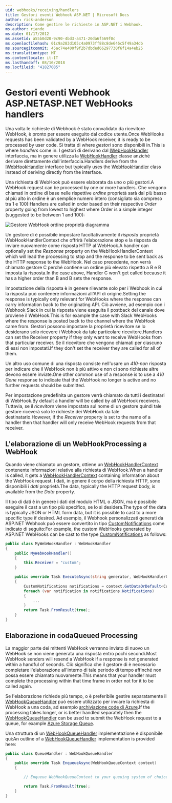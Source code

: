 ```yaml
---
uid: webhooks/receiving/handlers
title: Gestori eventi Webhook ASP.NET | Microsoft Docs
author: rick-anderson
description: Come gestire le richieste in ASP.NET i Webhook.
ms.author: riande
ms.date: 01/17/2012
ms.assetid: a55b0d20-9c90-4bd3-a471-20da6f569f0c
ms.openlocfilehash: 01c9a283d105c4a0973ff88c8de646c5f49a34db
ms.sourcegitcommit: 45ac74e400f9f2b7dbded66297730f6f14a4eb25
ms.translationtype: MT
ms.contentlocale: it-IT
ms.lasthandoff: 08/16/2018
ms.locfileid: "41827085"
---
```

# <a name="aspnet-webhooks-handlers"></a><span data-ttu-id="6f122-103">Gestori eventi Webhook ASP.NET</span><span class="sxs-lookup"><span data-stu-id="6f122-103">ASP.NET WebHooks handlers</span></span>

<span data-ttu-id="6f122-104">Una volta le richieste di Webhook è stato convalidato da ricevitore WebHook, è pronto per essere eseguito dal codice utente.</span><span class="sxs-lookup"><span data-stu-id="6f122-104">Once WebHooks requests has been validated by a WebHook receiver, it is ready to be processed by user code.</span></span> <span data-ttu-id="6f122-105">Si tratta di where *gestori* sono disponibili in.</span><span class="sxs-lookup"><span data-stu-id="6f122-105">This is where *handlers* come in.</span></span> <span data-ttu-id="6f122-106">I gestori di derivano dal [IWebHookHandler](https://github.com/aspnet/WebHooks/blob/master/src/Microsoft.AspNet.WebHooks.Receivers/WebHooks/WebHookHandler.cs) interfaccia, ma in genere utilizza la [WebHookHandler](https://github.com/aspnet/WebHooks/blob/master/src/Microsoft.AspNet.WebHooks.Receivers/WebHooks/WebHookHandler.cs) classe anziché derivare direttamente dall'interfaccia.</span><span class="sxs-lookup"><span data-stu-id="6f122-106">Handlers derive from the [IWebHookHandler](https://github.com/aspnet/WebHooks/blob/master/src/Microsoft.AspNet.WebHooks.Receivers/WebHooks/WebHookHandler.cs) interface but typically uses the [WebHookHandler](https://github.com/aspnet/WebHooks/blob/master/src/Microsoft.AspNet.WebHooks.Receivers/WebHooks/WebHookHandler.cs) class instead of deriving directly from the interface.</span></span>

<span data-ttu-id="6f122-107">Una richiesta di WebHook può essere elaborata da uno o più gestori.</span><span class="sxs-lookup"><span data-stu-id="6f122-107">A WebHook request can be processed by one or more handlers.</span></span> <span data-ttu-id="6f122-108">Che vengono chiamati in ordine di base nelle rispettive *ordine* proprietà sarà dal più basso al più alto in ordine è un semplice numero intero (consigliato sia compreso tra 1 e 100):</span><span class="sxs-lookup"><span data-stu-id="6f122-108">Handlers are called in order based on their respective *Order* property going from lowest to highest where Order is a simple integer (suggested to be between 1 and 100):</span></span>

![Gestore WebHook ordine proprietà diagramma](_static/Handlers.png)

<span data-ttu-id="6f122-110">Un gestore di è possibile impostare facoltativamente il *risposta* proprietà WebHookHandlerContext che offrirà l'elaborazione stop e la risposta da inviare nuovamente come risposta HTTP al WebHook.</span><span class="sxs-lookup"><span data-stu-id="6f122-110">A handler can optionally set the *Response* property on the WebHookHandlerContext which will lead the processing to stop and the response to be sent back as the HTTP response to the WebHook.</span></span> <span data-ttu-id="6f122-111">Nel caso precedente, non verrà chiamato gestore C perché contiene un ordine più elevato rispetto a B e B imposta la risposta.</span><span class="sxs-lookup"><span data-stu-id="6f122-111">In the case above, Handler C won't get called because it has a higher order than B and B sets the response.</span></span>

<span data-ttu-id="6f122-112">Impostazione della risposta è in genere rilevante solo per i Webhook in cui la risposta può contenere informazioni all'API di origine.</span><span class="sxs-lookup"><span data-stu-id="6f122-112">Setting the response is typically only relevant for WebHooks where the response can carry information back to the originating API.</span></span> <span data-ttu-id="6f122-113">Ciò avviene, ad esempio con i Webhook Slack in cui la risposta viene eseguita il postback del canale dove proviene il WebHook.</span><span class="sxs-lookup"><span data-stu-id="6f122-113">This is for example the case with Slack WebHooks where the response is posted back to the channel where the WebHook came from.</span></span> <span data-ttu-id="6f122-114">Gestori possono impostare la proprietà ricevitore se lo desiderano solo ricevere i Webhook da tale particolare ricevitore.</span><span class="sxs-lookup"><span data-stu-id="6f122-114">Handlers can set the Receiver property if they only want to receive WebHooks from that particular receiver.</span></span> <span data-ttu-id="6f122-115">Se il ricevitore che vengono chiamati per ciascuno di essi non impostati.</span><span class="sxs-lookup"><span data-stu-id="6f122-115">If they don't set the receiver they are called for all of them.</span></span>

<span data-ttu-id="6f122-116">Un altro uso comune di una risposta consiste nell'usare un *410-non* risposta per indicare che il WebHook non è più attivo e non ci sono richieste altre devono essere inviate.</span><span class="sxs-lookup"><span data-stu-id="6f122-116">One other common use of a response is to use a *410 Gone* response to indicate that the WebHook no longer is active and no further requests should be submitted.</span></span>

<span data-ttu-id="6f122-117">Per impostazione predefinita un gestore verrà chiamato da tutti i destinatari di WebHook.</span><span class="sxs-lookup"><span data-stu-id="6f122-117">By default a handler will be called by all WebHook receivers.</span></span> <span data-ttu-id="6f122-118">Tuttavia, se il *ricevitore* viene impostata sul nome di un gestore quindi tale gestore riceverà solo le richieste dei WebHook da tale destinatario.</span><span class="sxs-lookup"><span data-stu-id="6f122-118">However, if the *Receiver* property is set to the name of a handler then that handler will only receive WebHook requests from that receiver.</span></span>

## <a name="processing-a-webhook"></a><span data-ttu-id="6f122-119">L'elaborazione di un WebHook</span><span class="sxs-lookup"><span data-stu-id="6f122-119">Processing a WebHook</span></span>

<span data-ttu-id="6f122-120">Quando viene chiamato un gestore, ottiene un [WebHookHandlerContext](https://github.com/aspnet/WebHooks/blob/master/src/Microsoft.AspNet.WebHooks.Receivers/WebHooks/WebHookHandlerContext.cs) contenente informazioni relative alla richiesta di WebHook.</span><span class="sxs-lookup"><span data-stu-id="6f122-120">When a handler is called, it gets a [WebHookHandlerContext](https://github.com/aspnet/WebHooks/blob/master/src/Microsoft.AspNet.WebHooks.Receivers/WebHooks/WebHookHandlerContext.cs) containing information about the WebHook request.</span></span> <span data-ttu-id="6f122-121">I dati, in genere il corpo della richiesta HTTP, sono disponibili i *dati* proprietà.</span><span class="sxs-lookup"><span data-stu-id="6f122-121">The data, typically the HTTP request body, is available from the *Data* property.</span></span>

<span data-ttu-id="6f122-122">Il tipo di dati è in genere i dati del modulo HTML o JSON, ma è possibile eseguire il cast a un tipo più specifico, se lo si desidera.</span><span class="sxs-lookup"><span data-stu-id="6f122-122">The type of the data is typically JSON or HTML form data, but it is possible to cast to a more specific type if desired.</span></span> <span data-ttu-id="6f122-123">Ad esempio, il Webhook personalizzati generati da ASP.NET Webhook può essere convertito in tipo [CustomNotifications](https://github.com/aspnet/WebHooks/blob/master/src/Microsoft.AspNet.WebHooks.Receivers.Custom/WebHooks/CustomNotifications.cs) come indicato di seguito:</span><span class="sxs-lookup"><span data-stu-id="6f122-123">For example, the custom WebHooks generated by ASP.NET WebHooks can be cast to the type [CustomNotifications](https://github.com/aspnet/WebHooks/blob/master/src/Microsoft.AspNet.WebHooks.Receivers.Custom/WebHooks/CustomNotifications.cs) as follows:</span></span>

```csharp
public class MyWebHookHandler : WebHookHandler
{
    public MyWebHookHandler()
    {
        this.Receiver = "custom";
    }

    public override Task ExecuteAsync(string generator, WebHookHandlerContext context)
    {
        CustomNotifications notifications = context.GetDataOrDefault<CustomNotifications>();
        foreach (var notification in notifications.Notifications)
        {
            ...
        }
        return Task.FromResult(true);
    }
}
```

  ## <a name="queued-processing"></a><span data-ttu-id="6f122-124">Elaborazione in coda</span><span class="sxs-lookup"><span data-stu-id="6f122-124">Queued Processing</span></span>

<span data-ttu-id="6f122-125">La maggior parte dei mittenti WebHook verranno inviato di nuovo un WebHook se non viene generata una risposta entro pochi secondi.</span><span class="sxs-lookup"><span data-stu-id="6f122-125">Most WebHook senders will resend a WebHook if a response is not generated within a handful of seconds.</span></span> <span data-ttu-id="6f122-126">Ciò significa che il gestore di è necessario completare l'elaborazione all'interno di tale periodo di tempo affinché non possa essere chiamato nuovamente.</span><span class="sxs-lookup"><span data-stu-id="6f122-126">This means that your handler must complete the processing within that time frame in order not for it to be called again.</span></span>

<span data-ttu-id="6f122-127">Se l'elaborazione richiede più tempo, o è preferibile gestire separatamente il [WebHookQueueHandler](https://github.com/aspnet/WebHooks/blob/master/src/Microsoft.AspNet.WebHooks.Receivers/WebHooks/WebHookQueueHandler.cs) può essere utilizzato per inviare la richiesta di WebHook a una coda, ad esempio [archiviazione code di Azure](https://msdn.microsoft.com/library/azure/dd179353.aspx).</span><span class="sxs-lookup"><span data-stu-id="6f122-127">If the processing takes longer, or is better handled separately then the [WebHookQueueHandler](https://github.com/aspnet/WebHooks/blob/master/src/Microsoft.AspNet.WebHooks.Receivers/WebHooks/WebHookQueueHandler.cs) can be used to submit the WebHook request to a queue, for example [Azure Storage Queue](https://msdn.microsoft.com/library/azure/dd179353.aspx).</span></span>

<span data-ttu-id="6f122-128">Una struttura di un [WebHookQueueHandler](https://github.com/aspnet/WebHooks/blob/master/src/Microsoft.AspNet.WebHooks.Receivers/WebHooks/WebHookQueueHandler.cs) implementazione è disponibile qui:</span><span class="sxs-lookup"><span data-stu-id="6f122-128">An outline of a [WebHookQueueHandler](https://github.com/aspnet/WebHooks/blob/master/src/Microsoft.AspNet.WebHooks.Receivers/WebHooks/WebHookQueueHandler.cs) implementation is provided here:</span></span>

```csharp
public class QueueHandler : WebHookQueueHandler
{
    public override Task EnqueueAsync(WebHookQueueContext context)
    {

        // Enqueue WebHookQueueContext to your queuing system of choice

        return Task.FromResult(true);
    }
}
```
